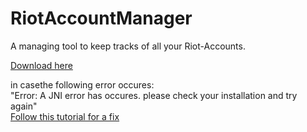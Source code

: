# RiotAccountManager

A managing tool to keep tracks of all your Riot-Accounts.

[Download here](https://github.com/Pantastix/RiotAccountManager/releases/download/v1.0.0/RiotAccountManager.rar)

in casethe following error occures:<br>
"Error: A JNI error has occures. please check your installation and try again"<br>
[Follow this tutorial for a fix](https://www.youtube.com/watch?v=cRgLuNWCq6c)
